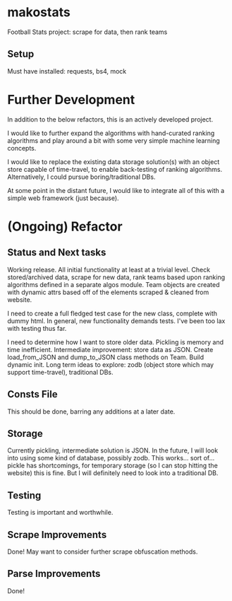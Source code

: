 # makostats
Football Stats project: scrape for data, then rank teams

## Setup
Must have installed: requests, bs4, mock


# Further Development
In addition to the below refactors, this is an actively developed project. 

I would like to further expand the algorithms with hand-curated ranking algorithms and play around a bit with some very 
simple machine learning concepts.

I would like to replace the existing data storage solution(s) with an object store capable of time-travel, to enable
back-testing of ranking algorithms. Alternatively, I could pursue boring/traditional DBs. 

At some point in the distant future, I would like to integrate all of this with a simple web framework (just because). 

# (Ongoing) Refactor

## Status and Next tasks
Working release. All initial functionality at least at a trivial level. Check stored/archived data, scrape for new data,
rank teams based upon ranking algorithms defined in a separate algos module. Team objects are created with dynamic attrs
based off of the elements scraped & cleaned from website. 

I need to create a full fledged test case for the new class, complete with dummy html. In general, new functionality 
demands tests. I've been too lax with testing thus far.  

I need to determine how I want to store older data. Pickling is memory and time inefficient. Intermediate improvement: 
store data as JSON. Create load_from_JSON and dump_to_JSON class methods on Team. Build dynamic init. Long term ideas
to explore: zodb (object store which may support time-travel), traditional DBs. 


## Consts File
This should be done, barring any additions at a later date. 


## Storage
Currently pickling, intermediate solution is JSON. In the future, I will look into using some kind of database, possibly
zodb. This works... sort of... pickle has shortcomings, for temporary storage (so I can stop hitting the website) this is
fine. But I will definitely need to look into a traditional DB. 

## Testing
Testing is important and worthwhile.

## Scrape Improvements
Done! May want to consider further scrape obfuscation methods. 

## Parse Improvements
Done!

